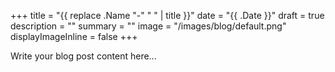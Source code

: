 +++
title = "{{ replace .Name "-" " " | title }}"
date = "{{ .Date }}"
draft = true
description = ""
summary = ""
image = "/images/blog/default.png"
displayImageInline = false
+++

Write your blog post content here...